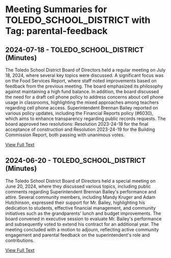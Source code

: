 # Meeting Summaries for TOLEDO_SCHOOL_DISTRICT with Tag: parental-feedback

## 2024-07-18 - TOLEDO_SCHOOL_DISTRICT (Minutes)

The Toledo School District Board of Directors held a regular meeting on July 18, 2024, where several key topics were discussed. A significant focus was on the Food Services Report, where staff noted improvements based on feedback from the previous meeting. The board emphasized its philosophy against maintaining a high fund balance. In addition, the board discussed the need for a draft cell phone policy to address concerns about cell phone usage in classrooms, highlighting the mixed approaches among teachers regarding cell phone access. Superintendent Brennan Bailey reported on various policy updates, including the Financial Reports policy (#6030), which aims to enhance transparency regarding public records requests. The board approved two resolutions: Resolution 2023-24-18 for the final acceptance of construction and Resolution 2023-24-19 for the Building Commission Report, both passing with unanimous votes.

[View Full Text](https://raw.githubusercontent.com/VoronoiPerspectives/WashingtonStateSchoolBoardExplorer/refs/heads/main/data/countries/usa/states/wa/counties/lewis/school_boards/toledo_school_district/2024/processed/2024-07-18-regularmeetingfinal-minutes.txt)

## 2024-06-20 - TOLEDO_SCHOOL_DISTRICT (Minutes)

The Toledo School District Board of Directors held a special meeting on June 20, 2024, where they discussed various topics, including public comments regarding Superintendent Brennan Bailey's performance and attire. Several community members, including Mandy Kruger and Adam Hutchinson, expressed their support for Mr. Bailey, highlighting his dedication to students, effective financial management, and community initiatives such as the grandparents' lunch and budget improvements. The board convened in executive session to evaluate Mr. Bailey's performance and subsequently voted to extend his contract for an additional year. The meeting concluded with a motion to adjourn, reflecting active community engagement and parental feedback on the superintendent's role and contributions.

[View Full Text](https://raw.githubusercontent.com/VoronoiPerspectives/WashingtonStateSchoolBoardExplorer/refs/heads/main/data/countries/usa/states/wa/counties/lewis/school_boards/toledo_school_district/2024/processed/2024-06-20-specialmeetingfinal-minutes.txt)

